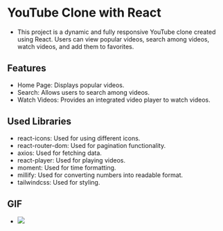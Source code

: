 # YouTube Clone with React

- This project is a dynamic and fully responsive YouTube clone created using React. Users can view popular videos, search among videos, watch videos, and add them to favorites.

## Features

- Home Page: Displays popular videos.
- Search: Allows users to search among videos.
- Watch Videos: Provides an integrated video player to watch videos.

## Used Libraries

- react-icons: Used for using different icons.
- react-router-dom: Used for pagination functionality.
- axios: Used for fetching data.
- react-player: Used for playing videos.
- moment: Used for time formatting.
- millify: Used for converting numbers into readable format.
- tailwindcss: Used for styling.

## GIF

- <img src="/screen.gif" />
